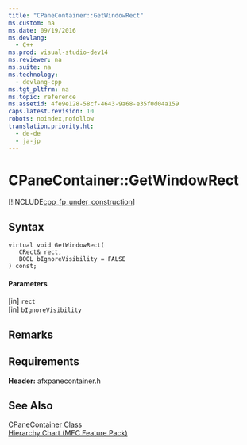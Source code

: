```yaml
---
title: "CPaneContainer::GetWindowRect"
ms.custom: na
ms.date: 09/19/2016
ms.devlang: 
  - C++
ms.prod: visual-studio-dev14
ms.reviewer: na
ms.suite: na
ms.technology: 
  - devlang-cpp
ms.tgt_pltfrm: na
ms.topic: reference
ms.assetid: 4fe9e128-58cf-4643-9a68-e35f0d04a159
caps.latest.revision: 10
robots: noindex,nofollow
translation.priority.ht: 
  - de-de
  - ja-jp
---
```

# CPaneContainer::GetWindowRect
[!INCLUDE[cpp_fp_under_construction](../vs140/includes/cpp_fp_under_construction_md.md)]  
  
## Syntax  
  
```  
virtual void GetWindowRect(  
   CRect& rect,  
   BOOL bIgnoreVisibility = FALSE  
) const;  
```  
  
#### Parameters  
 [in] `rect`  
  [in] `bIgnoreVisibility`  
  
## Remarks  
  
## Requirements  
 **Header:** afxpanecontainer.h  
  
## See Also  
 [CPaneContainer Class](../vs140/CPaneContainer-Class.md)   
 [Hierarchy Chart (MFC Feature Pack)](../vs140/Hierarchy-Chart.md)